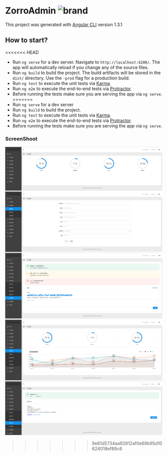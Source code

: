 # ZorroAdmin  ![brand](https://www.travis-ci.org/owen-carter/ng-zorro-admin.svg?branch=master)

This project was generated with [Angular CLI](https://github.com/angular/angular-cli) version 1.3.1

## How to start?

<<<<<<< HEAD
- Run `ng serve` for a dev server. Navigate to `http://localhost:4200/`. The app will automatically reload if you change any of the source files.
- Run `ng build` to build the project. The build artifacts will be stored in the `dist/` directory. Use the `-prod` flag for a production build.
- Run `ng test` to execute the unit tests via [Karma](https://karma-runner.github.io).
- Run `ng e2e` to execute the end-to-end tests via [Protractor](http://www.protractortest.org/).
- Before running the tests make sure you are serving the app via `ng serve`.
=======
- Run `ng serve` for a dev server
- Run `ng build` to build the project.
- Run `ng test` to execute the unit tests via [Karma](https://karma-runner.github.io).
- Run `ng e2e` to execute the end-to-end tests via [Protractor](http://www.protractortest.org/).
- Before running the tests make sure you are serving the app via `ng serve`.

### ScreenShoot
![brand](./images/dashboard.png)
![brand](./images/create.png)
![brand](./images/license.png)
![brand](./images/status.png)
![brand](./images/update.png)
>>>>>>> 9e61d5734aa92812af0e69b95d10624018ef89c6



